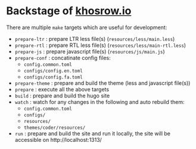 # Backstage of [khosrow.io](https://khosrow.io)

There are multiple `make` targets which are useful for development:

- `prepare-ltr` : prepare LTR less file(s) (`resources/less/main.less`)
- `prepare-rtl` : prepare RTL less file(s) (`resources/less/main-rtl.less`)
- `prepare-js` : prepare javascript file(s) (`resources/js/main.js`)
- `prepare-conf` : concatinate config files:
  - `config.common.toml`
  - `configs/config.en.toml`
  - `configs/config.fa.toml`
- `prepare-theme` : prepare and build the theme (less and javascript file(s))
- `prepare` : execute all the above targets
- `build` : prepare and build the hugo site
- `watch` : watch for any changes in the following and auto rebuild them:
  - `config.common.toml`
  - `configs/`
  - `resources/`
  - `themes/coder/resources/`
- `run` : prepare and build the site and run it locally, the site will be accessible on http://localhost:1313/
